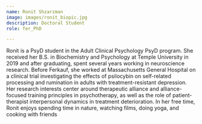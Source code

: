 ```yaml
---
name: Ronit Shzarzman
image: images/ronit_biopic.jpg
description: Doctoral Student
role: fer_PhD

---
```

Ronit is a PsyD student in the Adult Clinical Psychology PsyD program. She received her B.S. in Biochemistry and Psychology at Temple University in 2019 and after graduating, spent several years working in neuroscience research. Before Ferkauf, she worked at Massachusetts General Hospital on a clinical trial investigating the effects of psilocybin on self-related processing and rumination in adults with treatment-resistant depression. Her research interests center around therapeutic alliance and alliance-focused training principles in psychotherapy, as well as the role of patient-therapist interpersonal dynamics in treatment deterioration. In her free time, Ronit enjoys spending time in nature, watching films, doing yoga, and cooking with friends
